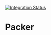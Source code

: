 [![Integration Status](https://github.com/jhburns/ExperienceCapture/workflows/Packer%20Integration)](https://github.com/jhburns/ExperienceCapture/actions?query=workflow%3A%22Packer+Integration%22)

# Packer